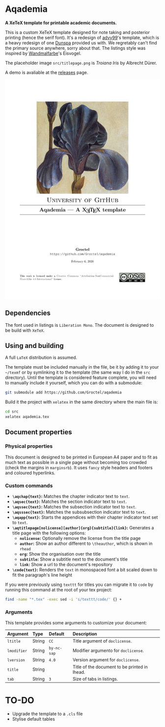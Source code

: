 # Aqademia

**A XeTeX template for printable academic documents.**

This is a custom XeTeX template designed for note taking and posterior printing (hence the serif font).
It's a redesign of [advy99](https://github.com/advy99)'s template, which is a heavy redesign of one [Dunspa](https://github.com/Dunspa) provided us with.
We regretably can't find the primary source anywhere, sorry about that.
The listings style was inspired by [Wandmalfarbe](https://github.com/Wandmalfarbe)'s Eisvogel.

The placeholder image `src/titlepage.png` is *Troiana Iris* by Albrecht Dürer.

A demo is avaliable at the [releases](https://github.com/Groctel/aqademia/releases) page.

![Preview](preview.png)

## Dependencies

The font used in listings is `Liberation Mono`.
The document is designed to be build with `XeTeX`.

## Using and building

A full `LaTeX` distribution is assumed.

The template must be included manually in the file, be it by adding it to your `~/texmf` or by symlinking it to the template (the same way I do in the `src` directory).
Until the template is considered feature complete, you will need to manually include it yourself, which you can do with a submodule:

```sh
git submodule add https://github.com/Groctel/aqademia
```

Build it the project with `xelatex` in the same directory where the main file is:

```sh
cd src
xelatex aqademia.tex
```

## Document properties

### Physical properties

This document is designed to be printed in European A4 paper and to fit as much text as possible in a single page without becoming too crowded (check the margins in `marginsrb`).
It uses `fancy` style headers and footers and coloured hyperlinks.

### Custom commands

- **`\aqchap{text}`:** Matches the chapter indicator text to `text`.
- **`\aqsec{text}`:** Matches the section indicator text to `text`.
- **`\aqssec{text}`:** Matches the subsection indicator text to `text`.
- **`\aqsssec{text}`:** Matches the subsubsection indicator text to `text`.
- **`\aqapp{text}`:** Starts the appendices with their chapter indicator text set to `text`.
- **`\aqtitlepage[nolicense][author]{org}{subtitle}{link}`:** Generates a title page with the following options:
  - **`nolicense`:** Optionally remove the license from the title page
  - **`author`:** Show an author different to `\theauthor`, which is shown in `rhead`
  - **`org`:** Show the organisation over the title
  - **`subtitle`:** Show a subtitle next to the document's title
  - **`link`:** Show a url to the document's repository
- **`\code{text}`:** Renders the `text` in monospaced font a bit scaled down to fit the paragraph's line height

If you were previously using `texttt` for titles you can migrate it to `code` by running this command at the root of your tex project:

```sh
find -name "*.tex" -exec sed -i 's/texttt/code/' {} +
```

### Arguments

This template provides some arguments to customize your document:

| Argument    | Type   | Default     | Description                                   |
| :---------- | :----- | :---------- | :-------------------------------------------- |
| `ltitle`    | String | `CC`        | Title argument of `doclicense`.               |
| `lmodifier` | String | `by-nc-sap` | Modifier argumento for `doclicense`.          |
| `lversion`  | String | `4.0`       | Version argument for `doclicense`.            |
| `title`     | String |             | Title of the document to be printed in lhead. |
| `tab`       | String | `3`         | Size of tabs in listings.                     |


# TO-DO

- Upgrade the template to a `.cls` file
- Stylise default tables
